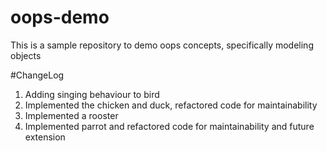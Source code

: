 # oops-demo
This is a sample repository to demo oops concepts, specifically modeling objects

#ChangeLog
1. Adding singing behaviour to bird
2. Implemented the chicken and duck, refactored code for maintainability
3. Implemented a rooster
4. Implemented parrot and refactored code for maintainability and future extension